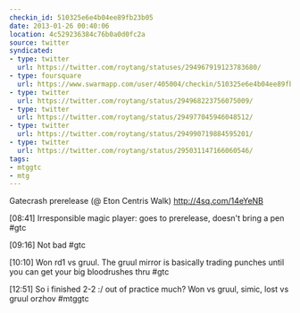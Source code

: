 ```yaml
---
checkin_id: 510325e6e4b04ee89fb23b05
date: 2013-01-26 00:40:06
location: 4c529236384c76b0a0d0fc2a
source: twitter
syndicated:
- type: twitter
  url: https://twitter.com/roytang/statuses/294967919123783680/
- type: foursquare
  url: https://www.swarmapp.com/user/405004/checkin/510325e6e4b04ee89fb23b05?s=fYmCKUpYqRSeY9oZBilHkGc5b2E&ref=tw
- type: twitter
  url: https://twitter.com/roytang/status/294968223756075009/
- type: twitter
  url: https://twitter.com/roytang/status/294977045946048512/
- type: twitter
  url: https://twitter.com/roytang/status/294990719884595201/
- type: twitter
  url: https://twitter.com/roytang/status/295031147166060546/
tags:
- mtggtc
- mtg
---
```


Gatecrash prerelease (@ Eton Centris Walk) http://4sq.com/14eYeNB

[08:41] Irresponsible magic player: goes to prerelease, doesn't bring a pen #gtc

[09:16] Not bad #gtc

[10:10] Won rd1 vs gruul. The gruul mirror is basically trading punches until you can get your big bloodrushes thru #gtc

[12:51] So i finished 2-2 :/ out of practice much? Won vs gruul, simic, lost vs gruul orzhov #mtggtc